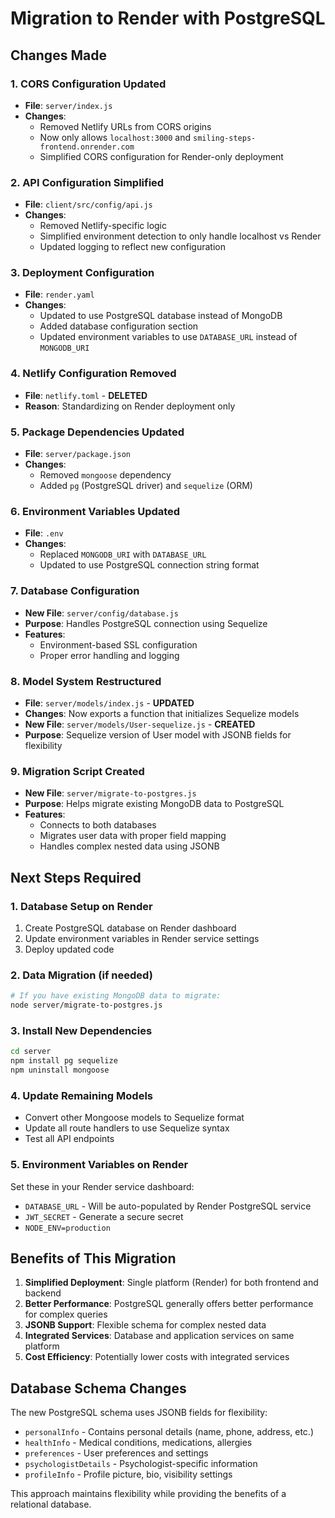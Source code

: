 # Migration to Render with PostgreSQL

## Changes Made

### 1. CORS Configuration Updated
- **File**: `server/index.js`
- **Changes**: 
  - Removed Netlify URLs from CORS origins
  - Now only allows `localhost:3000` and `smiling-steps-frontend.onrender.com`
  - Simplified CORS configuration for Render-only deployment

### 2. API Configuration Simplified  
- **File**: `client/src/config/api.js`
- **Changes**:
  - Removed Netlify-specific logic
  - Simplified environment detection to only handle localhost vs Render
  - Updated logging to reflect new configuration

### 3. Deployment Configuration
- **File**: `render.yaml`
- **Changes**:
  - Updated to use PostgreSQL database instead of MongoDB
  - Added database configuration section
  - Updated environment variables to use `DATABASE_URL` instead of `MONGODB_URI`

### 4. Netlify Configuration Removed
- **File**: `netlify.toml` - **DELETED**
- **Reason**: Standardizing on Render deployment only

### 5. Package Dependencies Updated
- **File**: `server/package.json`
- **Changes**:
  - Removed `mongoose` dependency
  - Added `pg` (PostgreSQL driver) and `sequelize` (ORM)

### 6. Environment Variables Updated
- **File**: `.env`
- **Changes**:
  - Replaced `MONGODB_URI` with `DATABASE_URL`
  - Updated to use PostgreSQL connection string format

### 7. Database Configuration
- **New File**: `server/config/database.js`
- **Purpose**: Handles PostgreSQL connection using Sequelize
- **Features**: 
  - Environment-based SSL configuration
  - Proper error handling and logging

### 8. Model System Restructured
- **File**: `server/models/index.js` - **UPDATED**
- **Changes**: Now exports a function that initializes Sequelize models
- **New File**: `server/models/User-sequelize.js` - **CREATED**
- **Purpose**: Sequelize version of User model with JSONB fields for flexibility

### 9. Migration Script Created
- **New File**: `server/migrate-to-postgres.js`
- **Purpose**: Helps migrate existing MongoDB data to PostgreSQL
- **Features**: 
  - Connects to both databases
  - Migrates user data with proper field mapping
  - Handles complex nested data using JSONB

## Next Steps Required

### 1. Database Setup on Render
1. Create PostgreSQL database on Render dashboard
2. Update environment variables in Render service settings
3. Deploy updated code

### 2. Data Migration (if needed)
```bash
# If you have existing MongoDB data to migrate:
node server/migrate-to-postgres.js
```

### 3. Install New Dependencies
```bash
cd server
npm install pg sequelize
npm uninstall mongoose
```

### 4. Update Remaining Models
- Convert other Mongoose models to Sequelize format
- Update all route handlers to use Sequelize syntax
- Test all API endpoints

### 5. Environment Variables on Render
Set these in your Render service dashboard:
- `DATABASE_URL` - Will be auto-populated by Render PostgreSQL service
- `JWT_SECRET` - Generate a secure secret
- `NODE_ENV=production`

## Benefits of This Migration

1. **Simplified Deployment**: Single platform (Render) for both frontend and backend
2. **Better Performance**: PostgreSQL generally offers better performance for complex queries
3. **JSONB Support**: Flexible schema for complex nested data
4. **Integrated Services**: Database and application services on same platform
5. **Cost Efficiency**: Potentially lower costs with integrated services

## Database Schema Changes

The new PostgreSQL schema uses JSONB fields for flexibility:
- `personalInfo` - Contains personal details (name, phone, address, etc.)
- `healthInfo` - Medical conditions, medications, allergies
- `preferences` - User preferences and settings
- `psychologistDetails` - Psychologist-specific information
- `profileInfo` - Profile picture, bio, visibility settings

This approach maintains flexibility while providing the benefits of a relational database.